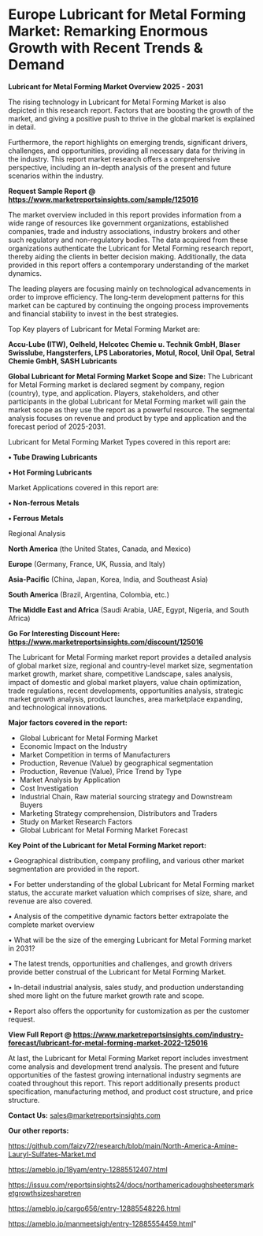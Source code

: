 # Europe Lubricant for Metal Forming Market: Remarking Enormous Growth with Recent Trends & Demand

<Strong> Lubricant for Metal Forming Market Overview 2025 - 2031</strong>

The rising technology in Lubricant for Metal Forming Market is also depicted in this research report. Factors that are boosting the growth of the market, and giving a positive push to thrive in the global market is explained in detail.

Furthermore, the report highlights on emerging trends, significant drivers, challenges, and opportunities, providing all necessary data for thriving in the industry. This report market research offers a comprehensive perspective, including an in-depth analysis of the present and future scenarios within the industry.

<strong>Request Sample Report @ <a href=https://www.marketreportsinsights.com/sample/125016>https://www.marketreportsinsights.com/sample/125016</a></strong>

The market overview included in this report provides information from a wide range of resources like government organizations, established companies, trade and industry associations, industry brokers and other such regulatory and non-regulatory bodies. The data acquired from these organizations authenticate the Lubricant for Metal Forming research report, thereby aiding the clients in better decision making. Additionally, the data provided in this report offers a contemporary understanding of the market dynamics.

The leading players are focusing mainly on technological advancements in order to improve efficiency. The long-term development patterns for this market can be captured by continuing the ongoing process improvements and financial stability to invest in the best strategies.

Top Key players of Lubricant for Metal Forming Market are:

<strong>Accu-Lube (ITW), Oelheld, Helcotec Chemie u. Technik GmbH, Blaser Swisslube, Hangsterfers, LPS Laboratories, Motul, Rocol, Unil Opal, Setral Chemie GmbH, SASH Lubricants</strong>

<strong><b>Global Lubricant for Metal Forming Market Scope and Size:</b></strong>
The Lubricant for Metal Forming market is declared segment by company, region (country), type, and application. Players, stakeholders, and other participants in the global Lubricant for Metal Forming market will gain the market scope as they use the report as a powerful resource. The segmental analysis focuses on revenue and product by type and application and the forecast period of 2025-2031.

Lubricant for Metal Forming Market Types covered in this report are:

<strong>• Tube Drawing Lubricants

• Hot Forming Lubricants</strong>

Market Applications covered in this report are:

<strong>• Non-ferrous Metals

• Ferrous Metals</strong> 

Regional Analysis

<strong>North America</strong> (the United States, Canada, and Mexico)

<strong>Europe</strong> (Germany, France, UK, Russia, and Italy)

<strong>Asia-Pacific</strong> (China, Japan, Korea, India, and Southeast Asia)

<strong>South America</strong> (Brazil, Argentina, Colombia, etc.)

<strong>The Middle East and Africa</strong> (Saudi Arabia, UAE, Egypt, Nigeria, and South Africa)

<strong>Go For Interesting Discount Here: <a href=https://www.marketreportsinsights.com/discount/125016>https://www.marketreportsinsights.com/discount/125016</a></strong>

The Lubricant for Metal Forming market report provides a detailed analysis of global market size, regional and country-level market size, segmentation market growth, market share, competitive Landscape, sales analysis, impact of domestic and global market players, value chain optimization, trade regulations, recent developments, opportunities analysis, strategic market growth analysis, product launches, area marketplace expanding, and technological innovations.

<strong><b>Major factors covered in the report:</b></strong>
<ul>
  <li>Global Lubricant for Metal Forming Market </li>
  <li>Economic Impact on the Industry</li>
  <li>Market Competition in terms of Manufacturers</li>
  <li>Production, Revenue (Value) by geographical segmentation</li>
  <li>Production, Revenue (Value), Price Trend by Type</li>
  <li>Market Analysis by Application</li>
  <li>Cost Investigation</li>
  <li>Industrial Chain, Raw material sourcing strategy and Downstream Buyers</li>
  <li>Marketing Strategy comprehension, Distributors and Traders</li>
  <li>Study on Market Research Factors</li>
  <li>Global Lubricant for Metal Forming Market Forecast</li>
</ul>

<strong><b>Key Point of the Lubricant for Metal Forming Market report:</b></strong>

• Geographical distribution, company profiling, and various other market segmentation are provided in the report.

• For better understanding of the global Lubricant for Metal Forming market status, the accurate market valuation which comprises of size, share, and revenue are also covered.

• Analysis of the competitive dynamic factors better extrapolate the complete market overview

• What will be the size of the emerging Lubricant for Metal Forming market in 2031?

• The latest trends, opportunities and challenges, and growth drivers provide better construal of the Lubricant for Metal Forming Market.

• In-detail industrial analysis, sales study, and production understanding shed more light on the future market growth rate and scope.

• Report also offers the opportunity for customization as per the customer request.

<strong><b>View Full Report @ <a href=https://www.marketreportsinsights.com/industry-forecast/lubricant-for-metal-forming-market-2022-125016>https://www.marketreportsinsights.com/industry-forecast/lubricant-for-metal-forming-market-2022-125016</a></b></strong>


At last, the Lubricant for Metal Forming Market report includes investment come analysis and development trend analysis. The present and future opportunities of the fastest growing international industry segments are coated throughout this report. This report additionally presents product specification, manufacturing method, and product cost structure, and price structure.

<strong>Contact Us:</strong>
sales@marketreportsinsights.com

<strong>Our other reports:</strong>

<a href=https://github.com/faizy72/research/blob/main/North-America-Amine-Lauryl-Sulfates-Market.md>https://github.com/faizy72/research/blob/main/North-America-Amine-Lauryl-Sulfates-Market.md</a>

<a href=https://ameblo.jp/18yam/entry-12885512407.html>https://ameblo.jp/18yam/entry-12885512407.html</a>

<a href=https://issuu.com/reportsinsights24/docs/northamericadoughsheetersmarketgrowthsizesharetren>https://issuu.com/reportsinsights24/docs/northamericadoughsheetersmarketgrowthsizesharetren</a>

<a href=https://ameblo.jp/cargo656/entry-12885548226.html>https://ameblo.jp/cargo656/entry-12885548226.html</a>

<a href=https://ameblo.jp/manmeetsigh/entry-12885554459.html>https://ameblo.jp/manmeetsigh/entry-12885554459.html</a>"
